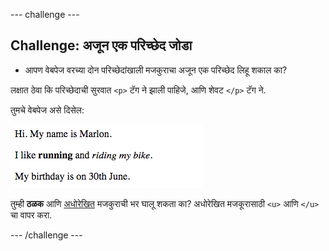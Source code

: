 \--- challenge \---

## Challenge: अजून एक परिच्छेद जोडा

- आपण वेबपेज वरच्या दोन परिच्छेदांखाली मजकुराचा अजून एक परिच्छेद लिहू शकाल का?

लक्षात ठेवा कि परिच्छेदाची सुरवात `<p>` टॅग ने झाली पाहिजे, आणि शेवट `</p>` टॅग ने.

तुमचे वेबपेज असे दिसेल:

![screenshot](images/birthday-paragraph.png)

तुम्ही **ठळक** आणि <u>अधोरेखित</u> मजकुराची भर घालू शकता का? अधोरेखित मजकूरासाठी `<u>` आणि `</u>` चा वापर करा.

\--- /challenge \---